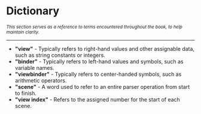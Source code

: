 # Dictionary
<sup>_This section serves as a reference to terms encountered throughout the book, to help maintain clarity._</sup>

---

- **"view"** - Typically refers to right-hand values and other assignable data, such as string constants or integers.
- **"binder"** - Typically refers to left-hand values and symbols, such as variable names. 
- **"viewbinder"** - Typically refers to center-handed symbols, such as arithmetic operators.
- **"scene"** - A word used to refer to an entire parser operation from start to finish.
- **"view index"** - Refers to the assigned number for the start of each scene.